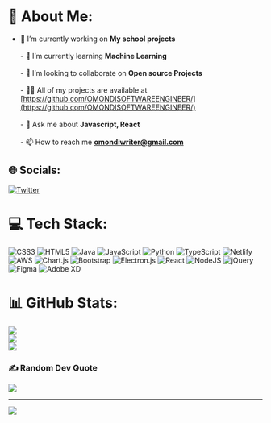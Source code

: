 # 💫 About Me:
- 🔭 I’m currently working on **My school projects**<br><br>- 🌱 I’m currently learning **Machine Learning**<br><br>- 👯 I’m looking to collaborate on **Open source Projects**<br><br>- 👨‍💻 All of my projects are available at [https://github.com/OMONDISOFTWAREENGINEER/](https://github.com/OMONDISOFTWAREENGINEER/)<br><br>- 💬 Ask me about **Javascript, React**<br><br>- 📫 How to reach me **omondiwriter@gmail.com**


## 🌐 Socials:
[![Twitter](https://img.shields.io/badge/Twitter-%231DA1F2.svg?logo=Twitter&logoColor=white)](https://twitter.com/OMONDISOFTWAREENGINEER) 

# 💻 Tech Stack:
![CSS3](https://img.shields.io/badge/css3-%231572B6.svg?style=flat&logo=css3&logoColor=white) ![HTML5](https://img.shields.io/badge/html5-%23E34F26.svg?style=flat&logo=html5&logoColor=white) ![Java](https://img.shields.io/badge/java-%23ED8B00.svg?style=flat&logo=java&logoColor=white) ![JavaScript](https://img.shields.io/badge/javascript-%23323330.svg?style=flat&logo=javascript&logoColor=%23F7DF1E) ![Python](https://img.shields.io/badge/python-3670A0?style=flat&logo=python&logoColor=ffdd54) ![TypeScript](https://img.shields.io/badge/typescript-%23007ACC.svg?style=flat&logo=typescript&logoColor=white) ![Netlify](https://img.shields.io/badge/netlify-%23000000.svg?style=flat&logo=netlify&logoColor=#00C7B7) ![AWS](https://img.shields.io/badge/AWS-%23FF9900.svg?style=flat&logo=amazon-aws&logoColor=white) ![Chart.js](https://img.shields.io/badge/chart.js-F5788D.svg?style=flat&logo=chart.js&logoColor=white) ![Bootstrap](https://img.shields.io/badge/bootstrap-%23563D7C.svg?style=flat&logo=bootstrap&logoColor=white) ![Electron.js](https://img.shields.io/badge/Electron-191970?style=flat&logo=Electron&logoColor=white) ![React](https://img.shields.io/badge/react-%2320232a.svg?style=flat&logo=react&logoColor=%2361DAFB) ![NodeJS](https://img.shields.io/badge/node.js-6DA55F?style=flat&logo=node.js&logoColor=white) ![jQuery](https://img.shields.io/badge/jquery-%230769AD.svg?style=flat&logo=jquery&logoColor=white) 	![Figma](https://img.shields.io/badge/figma-%23F24E1E.svg?style=flat&logo=figma&logoColor=white) ![Adobe XD](https://img.shields.io/badge/Adobe%20XD-470137?style=flat&logo=Adobe%20XD&logoColor=#FF61F6)
# 📊 GitHub Stats:
![](https://github-readme-stats.vercel.app/api?username=OMONDISOFTWAREENGINEER&theme=city_light&hide_border=false&include_all_commits=true&count_private=true)<br/>
![](https://github-readme-streak-stats.herokuapp.com/?user=OMONDISOFTWAREENGINEER&theme=city_light&hide_border=false)<br/>
![](https://github-readme-stats.vercel.app/api/top-langs/?username=OMONDISOFTWAREENGINEER&theme=city_light&hide_border=false&include_all_commits=true&count_private=true&layout=compact)

### ✍️ Random Dev Quote
![](https://quotes-github-readme.vercel.app/api?type=horizontal&theme=radical)

---
[![](https://visitcount.itsvg.in/api?id=OMONDISOFTWAREENGINEER&label=Here&icon=7&pretty=false)](https://visitcount.itsvg.in)


